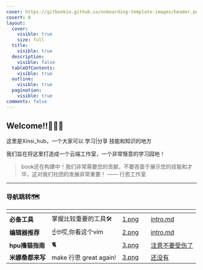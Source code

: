 ```yaml
---
cover: https://gitbookio.github.io/onboarding-template-images/header.png
coverY: 0
layout:
  cover:
    visible: true
    size: full
  title:
    visible: true
  description:
    visible: false
  tableOfContents:
    visible: true
  outline:
    visible: true
  pagination:
    visible: true
comments: false
---
```




## Welcome!!🎁🎉🎉

这里是Xinsi_hub，一个大家可以 学习|分享 技能和知识的地方

我们旨在将这里打造成一个云端工作室，一个非常惬意的学习园地！



> book还在构建中！我们非常需要您的贡献，不要吝啬于展示您的技能和才华，这对我们社团的发展非常重要！         —— 行思工作室

---


### 导航跳转🗺️

<table data-view="cards">
    <thead>
        <tr>
            <th></th>
            <th></th>
            <th data-hidden data-card-cover data-type="files"></th>
            <th data-hidden></th>
            <th data-hidden data-card-target data-type="content-ref"></th>
        </tr>
    </thead>
    <tbody>
        <tr>
            <td><strong>必备工具</strong></td>
            <td>掌握比较重要的工具🛠️</td>
            <td><a href="assets/1.png">1.png</a></td>
            <td></td>
            <td><a href="essentialTools/intro.md">intro.md</a></td>
        </tr>
        <tr>
            <td><strong>编辑器推荐</strong></td>
            <td>☝️🤓哎,你看这个vim</td>
            <td><a href="assets/2.png">2.png</a></td>
            <td></td>
            <td><a href="editorRecommend/intro.md">intro.md</a></td>
        </tr>
        <tr>
            <td><strong>hpu撸猫指南</strong></td>
            <td> 🐈 </td>
            <td><a href="assets/1.png">3.png</a></td>
            <td></td>
            <td><a href="hpu撸猫指南/intro.md">注意不要受伤了</a></td>
        </tr>
        <tr>
            <td><strong>米娜桑都来写</strong></td>
            <td>make 行思 great again! </td>
            <td><a href="assets/3.png">3.png</a></td>
            <td></td>
            <td><a href=#>还没有</a></td>
        </tr>
    </tbody>
</table>
